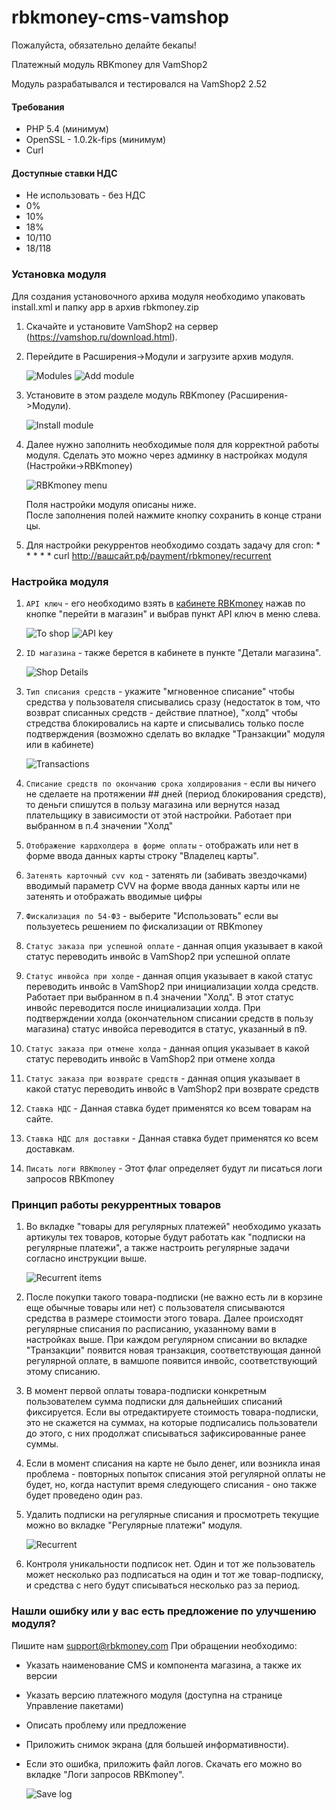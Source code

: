 # rbkmoney-cms-vamshop

Пожалуйста, обязательно делайте бекапы!

Платежный модуль RBKmoney для VamShop2

Модуль разрабатывался и тестировался на VamShop2 2.52


#### Требования

- PHP 5.4 (минимум)
- OpenSSL - 1.0.2k-fips (минимум)
- Curl

#### Доступные ставки НДС

- Не использовать - без НДС
- 0%
- 10%
- 18%
- 10/110
- 18/118

### Установка модуля

Для создания установочного архива модуля необходимо упаковать install.xml и папку app в архив rbkmoney.zip

1. Скачайте и установите VamShop2 на сервер (https://vamshop.ru/download.html).
2. Перейдите в Расширения->Модули и загрузите архив модуля.

   ![Modules](readme_images/modules_menu.png)
   ![Add module](readme_images/add_module.png)
   
3. Установите в этом разделе модуль RBKmoney (Расширения->Модули).

   ![Install module](readme_images/install_module.png)
   
4. Далее нужно заполнить необходимые поля для корректной работы модуля.
   Сделать это можно через админку в настройках модуля (Настройки->RBKmoney)
   
   ![RBKmoney menu](readme_images/rbkmoney_menu.png)
   
   Поля настройки модуля описаны ниже.
   После заполнения полей нажмите кнопку сохранить в конце страницы.
5. Для настройки рекуррентов необходимо создать задачу для cron:
\* * * * * curl http://вашсайт.рф/payment/rbkmoney/recurrent

### Настройка модуля

1) `API ключ` - его необходимо взять в [кабинете RBKmoney](https://dashboard.rbk.money) нажав по кнопке
   "перейти в магазин" и выбрав пункт API ключ в меню слева.
   
   ![To shop](readme_images/to_shop.png)
   ![API key](readme_images/api_key.png)
   
2) `ID магазина` - также берется в кабинете в пункте "Детали магазина".

   ![Shop Details](readme_images/shop_details.png)
   
3) `Тип списания средств` - укажите "мгновенное списание" чтобы средства у пользователя списывались сразу
   (недостаток в том, что возврат списанных средств - действие платное),
   "холд" чтобы стредства блокировались на карте и списывались только после подтверждения
   (возможно сделать во вкладке "Транзакции" модуля или в кабинете)
   
   ![Transactions](readme_images/transactions.png)
   
4) `Списание средств по окончанию срока холдирования` - если вы ничего не сделаете на протяжении ## дней
   (период блокирования средств), то деньги спишутся в пользу магазина или вернутся назад плательщику
   в зависимости от этой настройки. Работает при выбранном в п.4 значении "Холд"
5) `Отображение кардхолдера в форме оплаты` - отображать или нет в форме ввода данных карты строку "Владелец карты".
6) `Затенять карточный cvv код` - затенять ли (забивать звездочками) вводимый параметр CVV на форме
   ввода данных карты или не затенять и отображать вводимые цифры
7) `Фискализация по 54-ФЗ` - выберите "Использовать" если вы пользуетесь решением по фискализации от RBKmoney
8) `Статус заказа при успешной оплате` - данная опция указывает в какой статус переводить инвойс в VamShop2 при успешной оплате
9) `Статус инвойса при холде` - данная опция указывает в какой статус переводить инвойс в VamShop2 при
   инициализации холда средств. Работает при выбранном в п.4 значении "Холд".
   В этот статус инвойс переводится после инициализации холда. При подтверждении холда
   (окончательном списании средств в пользу магазина) статус инвойса переводится в статус, указанный в п9.
10) `Статус заказа при отмене холда` - данная опция указывает в какой статус переводить инвойс в VamShop2 при отмене холда
11) `Статус заказа при возврате средств` - данная опция указывает в какой статус переводить инвойс в VamShop2 при возврате средств
12) `Ставка НДС` - Данная ставка будет применятся ко всем товарам на сайте.
13) `Ставка НДС для доставки` - Данная ставка будет применятся ко всем доставкам.
14) `Писать логи RBKmoney` - Этот флаг определяет будут ли писаться логи запросов RBKmoney

### Принцип работы рекуррентных товаров

1) Во вкладке "товары для регулярных платежей" необходимо указать артикулы тех товаров, которые будут
   работать как "подписки на регулярные платежи", а также настроить регулярные задачи согласно инструкции выше. 
   
   ![Recurrent items](readme_images/recurrent_items.png)
   
2) После покупки такого товара-подписки (не важно есть ли в корзине еще обычные товары или нет)
   с пользователя списываются средства в размере стоимости этого товара. Далее происходят регулярные
   списания по расписанию, указанному вами в настройках выше. При каждом регулярном списании во вкладке
   "Транзакции" появится новая транзакция, соответствующая данной регулярной оплате,
   в вамшопе появится инвойс, соответствующий этому списанию. 
3) В момент первой оплаты товара-подписки конкретным пользователем сумма подписки для дальнейших списаний фиксируется.
   Если вы отредактируете стоимость товара-подписки, это не скажется на суммах, на которые подписались
   пользователи до этого, с них продолжат списываться зафиксированные ранее суммы. 
4) Если в момент списания на карте не было денег, или возникла иная проблема - повторных попыток списания
   этой регулярной оплаты не будет, но, когда наступит время следующего списания - оно также будет проведено один раз. 
5) Удалить подписки на регулярные списания и просмотреть текущие можно во вкладке "Регулярные платежи" модуля. 

   ![Recurrent](readme_images/recurrent.png)
   
6) Контроля уникальности подписок нет. Один и тот же пользователь может несколько раз подписаться
   на один и тот же товар-подписку, и средства с него будут списываться несколько раз за период.
   
### Нашли ошибку или у вас есть предложение по улучшению модуля?
   
Пишите нам support@rbkmoney.com При обращении необходимо:
   
- Указать наименование CMS и компонента магазина, а также их версии
- Указать версию платежного модуля (доступна на странице Управление пакетами)
- Описать проблему или предложение
- Приложить снимок экрана (для большей информативности). 
- Если это ошибка, приложить файл логов. Скачать его можно во вкладке "Логи запросов RBKmoney".

   ![Save log](readme_images/save_log.png)